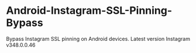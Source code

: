 # Android-Instagram-SSL-Pinning-Bypass
Bypass Instagram SSL pinning on Android devices. Latest version Instagram v348.0.0.46
